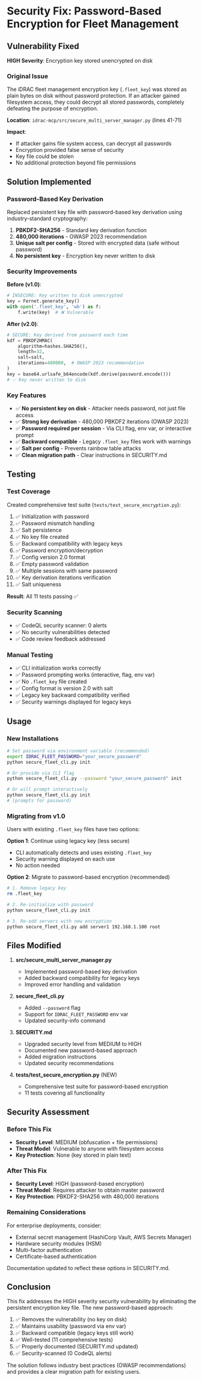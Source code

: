 # Security Fix: Password-Based Encryption for Fleet Management

## Vulnerability Fixed
**HIGH Severity**: Encryption key stored unencrypted on disk

### Original Issue
The iDRAC fleet management encryption key (`.fleet_key`) was stored as plain bytes on disk without password protection. If an attacker gained filesystem access, they could decrypt all stored passwords, completely defeating the purpose of encryption.

**Location**: `idrac-mcp/src/secure_multi_server_manager.py` (lines 41-71)

**Impact**: 
- If attacker gains file system access, can decrypt all passwords
- Encryption provided false sense of security
- Key file could be stolen
- No additional protection beyond file permissions

## Solution Implemented

### Password-Based Key Derivation
Replaced persistent key file with password-based key derivation using industry-standard cryptography:

1. **PBKDF2-SHA256** - Standard key derivation function
2. **480,000 iterations** - OWASP 2023 recommendation
3. **Unique salt per config** - Stored with encrypted data (safe without password)
4. **No persistent key** - Encryption key never written to disk

### Security Improvements

**Before (v1.0)**:
```python
# INSECURE: Key written to disk unencrypted
key = Fernet.generate_key()
with open('.fleet_key', 'wb') as f:
    f.write(key)  # ❌ Vulnerable
```

**After (v2.0)**:
```python
# SECURE: Key derived from password each time
kdf = PBKDF2HMAC(
    algorithm=hashes.SHA256(),
    length=32,
    salt=salt,
    iterations=480000,  # OWASP 2023 recommendation
)
key = base64.urlsafe_b64encode(kdf.derive(password.encode()))
# ✅ Key never written to disk
```

### Key Features
- ✅ **No persistent key on disk** - Attacker needs password, not just file access
- ✅ **Strong key derivation** - 480,000 PBKDF2 iterations (OWASP 2023)
- ✅ **Password required per session** - Via CLI flag, env var, or interactive prompt
- ✅ **Backward compatible** - Legacy `.fleet_key` files work with warnings
- ✅ **Salt per config** - Prevents rainbow table attacks
- ✅ **Clean migration path** - Clear instructions in SECURITY.md

## Testing

### Test Coverage
Created comprehensive test suite (`tests/test_secure_encryption.py`):

1. ✅ Initialization with password
2. ✅ Password mismatch handling  
3. ✅ Salt persistence
4. ✅ No key file created
5. ✅ Backward compatibility with legacy keys
6. ✅ Password encryption/decryption
7. ✅ Config version 2.0 format
8. ✅ Empty password validation
9. ✅ Multiple sessions with same password
10. ✅ Key derivation iterations verification
11. ✅ Salt uniqueness

**Result**: All 11 tests passing ✅

### Security Scanning
- ✅ CodeQL security scanner: 0 alerts
- ✅ No security vulnerabilities detected
- ✅ Code review feedback addressed

### Manual Testing
- ✅ CLI initialization works correctly
- ✅ Password prompting works (interactive, flag, env var)
- ✅ No `.fleet_key` file created
- ✅ Config format is version 2.0 with salt
- ✅ Legacy key backward compatibility verified
- ✅ Security warnings displayed for legacy keys

## Usage

### New Installations
```bash
# Set password via environment variable (recommended)
export IDRAC_FLEET_PASSWORD="your_secure_password"
python secure_fleet_cli.py init

# Or provide via CLI flag
python secure_fleet_cli.py --password "your_secure_password" init

# Or will prompt interactively
python secure_fleet_cli.py init
# (prompts for password)
```

### Migrating from v1.0
Users with existing `.fleet_key` files have two options:

**Option 1**: Continue using legacy key (less secure)
- CLI automatically detects and uses existing `.fleet_key`
- Security warning displayed on each use
- No action needed

**Option 2**: Migrate to password-based encryption (recommended)
```bash
# 1. Remove legacy key
rm .fleet_key

# 2. Re-initialize with password
python secure_fleet_cli.py init

# 3. Re-add servers with new encryption
python secure_fleet_cli.py add server1 192.168.1.100 root
```

## Files Modified

1. **src/secure_multi_server_manager.py**
   - Implemented password-based key derivation
   - Added backward compatibility for legacy keys
   - Improved error handling and validation

2. **secure_fleet_cli.py**
   - Added `--password` flag
   - Support for `IDRAC_FLEET_PASSWORD` env var
   - Updated security-info command

3. **SECURITY.md**
   - Upgraded security level from MEDIUM to HIGH
   - Documented new password-based approach
   - Added migration instructions
   - Updated security recommendations

4. **tests/test_secure_encryption.py** (NEW)
   - Comprehensive test suite for password-based encryption
   - 11 tests covering all functionality

## Security Assessment

### Before This Fix
- **Security Level**: MEDIUM (obfuscation + file permissions)
- **Threat Model**: Vulnerable to anyone with filesystem access
- **Key Protection**: None (key stored in plain text)

### After This Fix
- **Security Level**: HIGH (password-based encryption)
- **Threat Model**: Requires attacker to obtain master password
- **Key Protection**: PBKDF2-SHA256 with 480,000 iterations

### Remaining Considerations
For enterprise deployments, consider:
- External secret management (HashiCorp Vault, AWS Secrets Manager)
- Hardware security modules (HSM)
- Multi-factor authentication
- Certificate-based authentication

Documentation updated to reflect these options in SECURITY.md.

## Conclusion

This fix addresses the HIGH severity security vulnerability by eliminating the persistent encryption key file. The new password-based approach:

1. ✅ Removes the vulnerability (no key on disk)
2. ✅ Maintains usability (password via env var)
3. ✅ Backward compatible (legacy keys still work)
4. ✅ Well-tested (11 comprehensive tests)
5. ✅ Properly documented (SECURITY.md updated)
6. ✅ Security-scanned (0 CodeQL alerts)

The solution follows industry best practices (OWASP recommendations) and provides a clear migration path for existing users.
